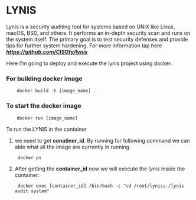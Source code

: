 # LYNIS

Lynis is a security auditing tool for systems based on UNIX like Linux, macOS, BSD, and others. It performs an in-depth security scan and runs on the system itself. The primary goal is to test security defenses and provide tips for further system hardening.
For more information tap here ***https://github.com/CISOfy/lynis*** 


Here I'm going to deploy and execute the lynis project using docker.

### For building docker image

        docker build -t [image_name] .


### To start the docker image 

        docker run [image_name]
        
        
To run the LYNIS in the container

1. we need to get **conatiner_id**. By running for following command we can able what all the image are currently in running

        docker ps

2. After getting the **container_id** now we will execute the *lynis* inside the container:

        docker exec [container_id] /bin/bash -c "cd /root/lynis;./lynis audit system"
        
        
